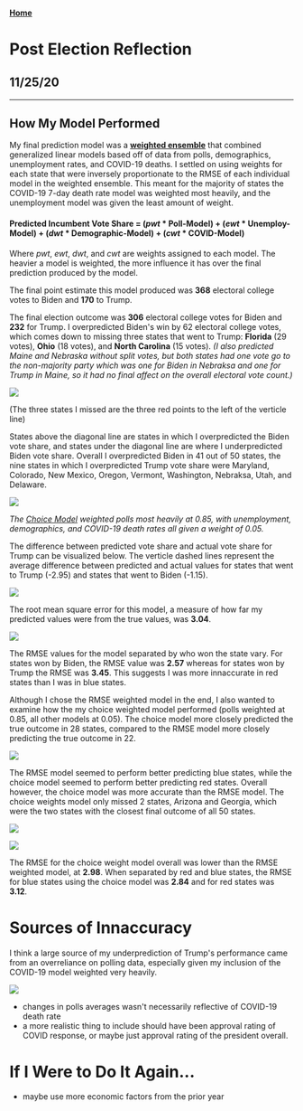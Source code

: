 #### [Home](https://cassidybargell.github.io/election_analytics/)

# Post Election Reflection
## 11/25/20

<hr>

## How My Model Performed 

My final prediction model was a [**weighted ensemble**](https://cassidybargell.github.io/election_analytics/posts/final_prediction.html) that combined generalized linear models based off of data from polls, demographics, unemployment rates, and COVID-19 deaths. I settled on using weights for each state that were inversely proportionate to the RMSE of each individual model in the weighted ensemble. This meant for the majority of states the COVID-19 7-day death rate model was weighted most heavily, and the unemployment model was given the least amount of weight. 

#### **Predicted Incumbent Vote Share** = (*pwt* * Poll-Model) + (*ewt* * Unemploy-Model) + (*dwt* * Demographic-Model) + (*cwt* * COVID-Model)

Where *pwt*, *ewt*, *dwt*, and *cwt* are weights assigned to each model. The heavier a model is weighted, the more influence it has over the final prediction produced by the model. 

The final point estimate this model produced was **368** electoral college votes to Biden and **170** to Trump. 

The final election outcome was **306** electoral college votes for Biden and **232** for Trump. I overpredicted Biden's win by 62 electoral college votes, which comes down to missing three states that went to Trump: **Florida** (29 votes), **Ohio** (18 votes), and **North Carolina** (15 votes). *(I also predicted Maine and Nebraska without split votes, but both states had one vote go to the non-majority party which was one for Biden in Nebraksa and one for Trump in Maine, so it had no final affect on the overall electoral vote count.)*

![](../figures/post-election/predicted_v_actual.png)

(The three states I missed are the three red points to the left of the verticle line)

States above the diagonal line are states in which I overpredicted the Biden vote share, and states under the diagonal line are where I underpredicted Biden vote share. Overall I overpredicted Biden in 41 out of 50 states, the nine states in which I overpredicted Trump vote share were Maryland, Colorado, New Mexico, Oregon, Vermont, Washington, Nebraksa, Utah, and Delaware.

![](../figures/post-election/missedstates_gt.png)

*The [Choice Model](https://cassidybargell.github.io/election_analytics/posts/final_prediction.html) weighted polls most heavily at 0.85, with unemployment, demographics, and COVID-19 death rates all given a weight of 0.05.*

The difference between predicted vote share and actual vote share for Trump can be visualized below. The verticle dashed lines represent the average difference between predicted and actual values for states that went to Trump (-2.95) and states that went to Biden (-1.15).

![](../figures/post-election/rmse_diff_combined.png)


The root mean square error for this model, a measure of how far my predicted values were from the true values, was **3.04**.

![](../figures/post-election/rmse_diff_separate.png)

The RMSE values for the model separated by who won the state vary. For states won by Biden, the RMSE value was **2.57** whereas for states won by Trump the RMSE was **3.45**. This suggests I was more innaccurate in red states than I was in blue states.

Although I chose the RMSE weighted model in the end, I also wanted to examine how the my choice weighted model performed (polls weighted at 0.85, all other models at 0.05). The choice model more closely predicted the true outcome in 28 states, compared to the RMSE model more closely predicting the true outcome in 22. 

![](../figures/post-election/compare_models_statebin.png)

The RMSE model seemed to perform better predicting blue states, while the choice model seemed to perform better predicting red states. Overall however, the choice model was more accurate than the RMSE model. The choice weights model only missed 2 states, Arizona and Georgia, which were the two states with the closest final outcome of all 50 states. 

![](../figures/post-election/choice_diff_combined.png)

![](../figures/post-election/choice_diff_separate.png)

The RMSE for the choice weight model overall was lower than the RMSE weighted model, at **2.98**. When separated by red and blue states, the RMSE for blue states using the choice model was **2.84** and for red states was **3.12**.  

# Sources of Innaccuracy

I think a large source of my underprediction of Trump's performance came from an overreliance on polling data, especially given my inclusion of the COVID-19 model weighted very heavily. 

![](../figures/post-election/poll_v_actual.png)

- changes in polls averages wasn't necessarily reflective of COVID-19 death rate
- a more realistic thing to include should have been approval rating of COVID response, or maybe just approval rating of the president overall. 

# If I Were to Do It Again...

- maybe use more economic factors from the prior year



